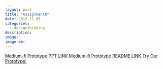 ```yaml
---
layout: post
title: "Assignment8"
date: 2018-11-07
categories:
  - designthinking
description:
image:
image-sm:
---
```

<a href="midfi_ppt">Medium-fi Prototype PPT LINK </a>
<a href="midfi_readme">Medium-fi Prototype README LINK </a>
<a href="https://marvelapp.com/a603bfa">Try Our Prototype! </a>
